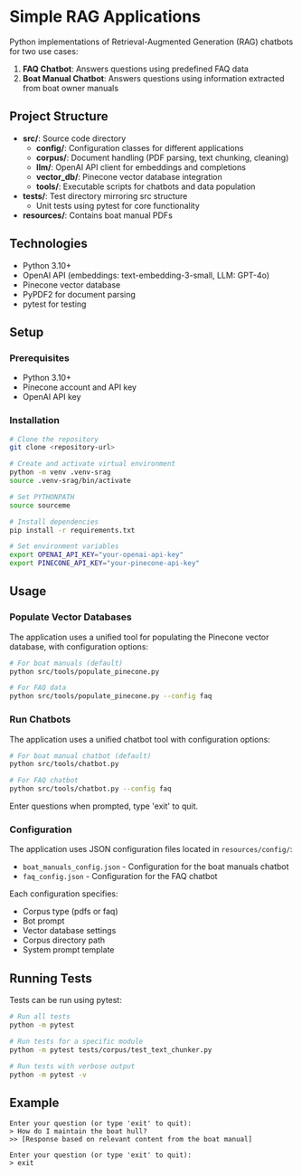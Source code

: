 # Simple RAG Applications

Python implementations of Retrieval-Augmented Generation (RAG) chatbots for two use cases:

1. **FAQ Chatbot**: Answers questions using predefined FAQ data
2. **Boat Manual Chatbot**: Answers questions using information extracted from boat owner manuals

## Project Structure

- **src/**: Source code directory
  - **config/**: Configuration classes for different applications
  - **corpus/**: Document handling (PDF parsing, text chunking, cleaning)
  - **llm/**: OpenAI API client for embeddings and completions
  - **vector_db/**: Pinecone vector database integration
  - **tools/**: Executable scripts for chatbots and data population
- **tests/**: Test directory mirroring src structure
  - Unit tests using pytest for core functionality
- **resources/**: Contains boat manual PDFs

## Technologies

- Python 3.10+
- OpenAI API (embeddings: text-embedding-3-small, LLM: GPT-4o)
- Pinecone vector database
- PyPDF2 for document parsing
- pytest for testing

## Setup

### Prerequisites
- Python 3.10+
- Pinecone account and API key
- OpenAI API key

### Installation

```bash
# Clone the repository
git clone <repository-url>

# Create and activate virtual environment
python -m venv .venv-srag
source .venv-srag/bin/activate

# Set PYTHONPATH
source sourceme

# Install dependencies
pip install -r requirements.txt

# Set environment variables
export OPENAI_API_KEY="your-openai-api-key"
export PINECONE_API_KEY="your-pinecone-api-key"
```

## Usage

### Populate Vector Databases

The application uses a unified tool for populating the Pinecone vector database, with configuration options:

```bash
# For boat manuals (default)
python src/tools/populate_pinecone.py

# For FAQ data
python src/tools/populate_pinecone.py --config faq
```

### Run Chatbots

The application uses a unified chatbot tool with configuration options:

```bash
# For boat manual chatbot (default)
python src/tools/chatbot.py

# For FAQ chatbot
python src/tools/chatbot.py --config faq
```

Enter questions when prompted, type 'exit' to quit.

### Configuration

The application uses JSON configuration files located in `resources/config/`:

- `boat_manuals_config.json` - Configuration for the boat manuals chatbot
- `faq_config.json` - Configuration for the FAQ chatbot

Each configuration specifies:
- Corpus type (pdfs or faq)
- Bot prompt
- Vector database settings
- Corpus directory path
- System prompt template

## Running Tests

Tests can be run using pytest:

```bash
# Run all tests
python -m pytest

# Run tests for a specific module
python -m pytest tests/corpus/test_text_chunker.py

# Run tests with verbose output
python -m pytest -v
```

## Example

```
Enter your question (or type 'exit' to quit):
> How do I maintain the boat hull?
>> [Response based on relevant content from the boat manual]

Enter your question (or type 'exit' to quit):
> exit
```
